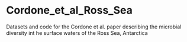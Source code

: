# Cordone_et_al_Ross_Sea
Datasets and code for the Cordone et al. paper describing the microbial diversity int he surface waters of the Ross Sea, Antarctica
